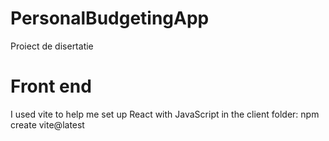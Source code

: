 # PersonalBudgetingApp
Proiect de disertatie

# Front end
I used vite to help me set up React with JavaScript in the client folder:
npm create vite@latest

